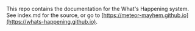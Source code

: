 This repo contains the documentation for the What's Happening system. See index.md for the source, or go to [https://meteor-mayhem.github.io](https://whats-happening.github.io).
